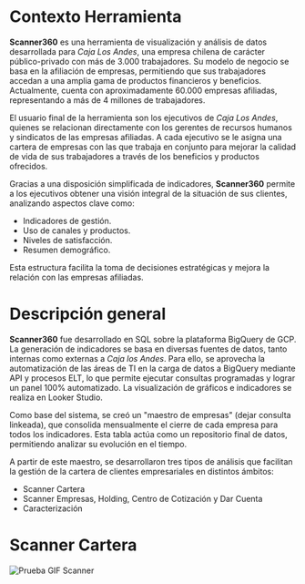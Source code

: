 # Contexto Herramienta
__Scanner360__ es una herramienta de visualización y análisis de datos desarrollada para _Caja Los Andes_, una empresa chilena de carácter público-privado con más de 3.000 trabajadores. Su modelo de negocio se basa en la afiliación de empresas, permitiendo que sus trabajadores accedan a una amplia gama de productos financieros y beneficios. Actualmente, cuenta con aproximadamente 60.000 empresas afiliadas, representando a más de 4 millones de trabajadores.

El usuario final de la herramienta son los ejecutivos de _Caja Los Andes_, quienes se relacionan directamente con los gerentes de recursos humanos y sindicatos de las empresas afiliadas. A cada ejecutivo se le asigna una cartera de empresas con las que trabaja en conjunto para mejorar la calidad de vida de sus trabajadores a través de los beneficios y productos ofrecidos.

Gracias a una disposición simplificada de indicadores, __Scanner360__ permite a los ejecutivos obtener una visión integral de la situación de sus clientes, analizando aspectos clave como:

* Indicadores de gestión.
* Uso de canales y productos.
* Niveles de satisfacción.
* Resumen demográfico.

Esta estructura facilita la toma de decisiones estratégicas y mejora la relación con las empresas afiliadas.


# Descripción general
__Scanner360__ fue desarrollado en SQL sobre la plataforma BigQuery de GCP. La generación de indicadores se basa en diversas fuentes de datos, tanto internas como externas a _Caja los Andes_. Para ello, se aprovecha la automatización de las áreas de TI en la carga de datos a BigQuery mediante API y procesos ELT, lo que permite ejecutar consultas programadas y lograr un panel 100% automatizado. La visualización de gráficos e indicadores se realiza en Looker Studio.

Como base del sistema, se creó un "maestro de empresas" (dejar consulta linkeada), que consolida mensualmente el cierre de cada empresa para todos los indicadores. Esta tabla actúa como un repositorio final de datos, permitiendo analizar su evolución en el tiempo.

A partir de este maestro, se desarrollaron tres tipos de análisis que facilitan la gestión de la cartera de clientes empresariales en distintos ámbitos:
* Scanner Cartera
* Scanner Empresas, Holding, Centro de Cotización y Dar Cuenta
* Caracterización

# Scanner Cartera
![Prueba GIF Scanner](https://raw.githubusercontent.com/WilliamDerby/Dashboard-Scanner360/refs/heads/main/GIFs/PruebaScanner2.gif)
